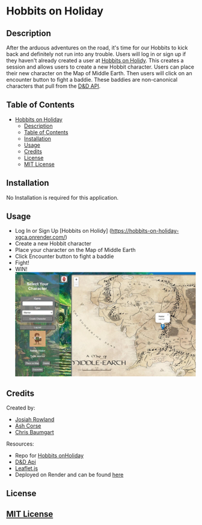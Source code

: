 # Hobbits on Holiday
## Description
After the arduous adventures on the road, it's time for our Hobbits to kick back and definitely not run into any trouble.  Users will log in or sign up if they haven't already created a user at [Hobbits on Holidy](https://hobbits-on-holiday-xgca.onrender.com/).  This creates a session and allows users to create a new Hobbit character.  Users can place their new character on the Map of Middle Earth.  Then users will click on an encounter button to fight a baddie.  These baddies are non-canonical characters that pull from the [D&D API](https://5e-bits.github.io/docs/api).
## Table of Contents

- [Hobbits on Holiday](#hobbits-on-holiday)
  - [Description](#description)
  - [Table of Contents](#table-of-contents)
  - [Installation](#installation)
  - [Usage](#usage)
  - [Credits](#credits)
  - [License](#license)
  - [MIT License](#mit-license)
## Installation
No Installation is required for this application.
## Usage
* Log In or Sign Up [Hobbits on Holidy] (https://hobbits-on-holiday-xgca.onrender.com/)
* Create a new Hobbit character
* Place your character on the Map of Middle Earth
* Click Encounter button to fight a baddie
* Fight!
* WIN!
![Hobbits on Holiday](./public/images/HobbitsOnHoliday.jpg)
## Credits
Created by:
* [Josiah Rowland](https://github.com/jocephuss)
* [Ash Corse](https://github.com/AshLCorse)
* [Chris Baumgart](https://github.com/cbaumgart004)

Resources:
* Repo for [Hobbits onHoliday](https://github/cbaumgart)
* [D&D Api](https://5e-bits.github.io/docs/api)
* [Leaflet.js](https://leafletjs.com/reference.html)
* Deployed on Render and can be found [here](https://hobbits-on-holiday-xgca.onrender.com/)
## License
[MIT License](https://github.com/jocephuss/Hobbits-On-Holiday/blob/main/LICENSE)
---
